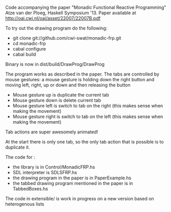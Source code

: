 Code accompanying the paper "Monadic Functional Reactive Programming" Atze van der Ploeg, Haskell Symposium '13.
Paper available at http://oai.cwi.nl/oai/asset/22007/22007B.pdf

To try out the drawing program do the following:

* git clone git://github.com/cwi-swat/monadic-frp.git
* cd monadic-frp
* cabal configure
* cabal build

Binary is now in dist/build/DrawProg/DrawProg

The program works as described in the paper. 
The tabs are controlled by mouse gestures: a mouse gesture is holding down the right button and moving left, right, up or down and then releasing the button

 * Mouse gesture up is duplicate the current tab
 * Mouse gesture down is delete current tab
 * Mouse gesture left is switch to tab on the right (this makes sense when making the movement)
 * Mouse gesture right is switch to tab on the left (this makes sense when making the movement)

Tab actions are super awesomely animated! 

At the start there is only one tab, so the only tab action that is possible is to duplicate it.

The code for :
  * the library is in Control/MonadicFRP.hs
  * SDL interpreter is SDLSFRP.hs
  * the drawing program in the paper is in PaperExample.hs
  * the tabbed drawing program mentioned in the paper is in TabbedBoxes.hs
  
The code in extensible/ is work in progress on a new version based on heterogenous lists

